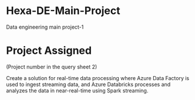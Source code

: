 # Hexa-DE-Main-Project
Data engineering main project-1

# Project Assigned
(Project number in the query sheet 2)

Create a solution for real-time data processing where Azure Data Factory is used to ingest streaming data, and Azure Databricks processes and analyzes the data in near-real-time using Spark streaming.
